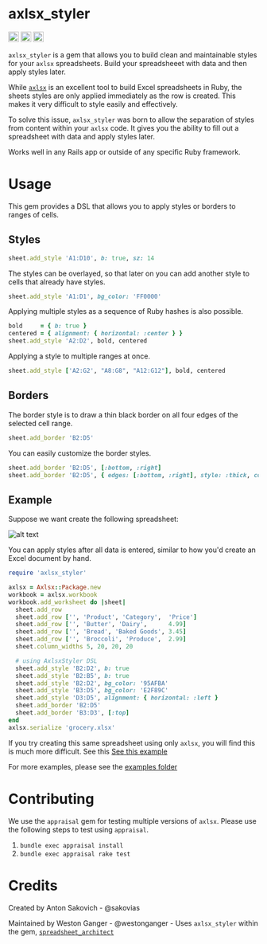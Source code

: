 # axlsx_styler

<a href="https://badge.fury.io/rb/axlsx_styler" target="_blank"><img height="21" style='border:0px;height:21px;' border='0' src="https://badge.fury.io/rb/axlsx_styler.svg" alt="Gem Version"></a>
<a href='https://travis-ci.org/axlsx-styler-gem/axlsx_styler' target='_blank'><img height='21' style='border:0px;height:21px;' src='https://api.travis-ci.org/axlsx-styler-gem/axlsx_styler.svg?branch=master' border='0' alt='Build Status' /></a>
<a href='https://rubygems.org/gems/axlsx_styler' target='_blank'><img height='21' style='border:0px;height:21px;' src='https://ruby-gem-downloads-badge.herokuapp.com/axlsx_styler?label=rubygems&type=total&total_label=downloads&color=brightgreen' border='0' alt='RubyGems Downloads' /></a>

`axlsx_styler` is a gem that allows you to build clean and maintainable styles for your `axlsx` spreadsheets. Build your spreadsheeet with data and then apply styles later.

While [`axlsx`](https://github.com/randym/axlsx) is an excellent tool to build Excel spreadsheets in Ruby, the sheets styles are only applied immediately as the row is created. This makes it very difficult to style easily and effectively.

To solve this issue, `axlsx_styler` was born to allow the separation of styles from content within your `axlsx` code. It gives you the ability to fill out a spreadsheet with data and apply styles later. 

Works well in any Rails app or outside of any specific Ruby framework.

# Usage

This gem provides a DSL that allows you to apply styles or borders to ranges of cells.

## Styles

```ruby
sheet.add_style 'A1:D10', b: true, sz: 14
```

The styles can be overlayed, so that later on you can add another style to cells that already have styles.

```ruby
sheet.add_style 'A1:D1', bg_color: 'FF0000'
```

Applying multiple styles as a sequence of Ruby hashes is also possible.

```ruby
bold     = { b: true }
centered = { alignment: { horizontal: :center } }
sheet.add_style 'A2:D2', bold, centered
```

Applying a style to multiple ranges at once.

```ruby
sheet.add_style ['A2:G2', "A8:G8", "A12:G12"], bold, centered
```

## Borders

The border style is to draw a thin black border on all four edges of the selected cell range.

```ruby
sheet.add_border 'B2:D5'
```

You can easily customize the border styles.

```ruby
sheet.add_border 'B2:D5', [:bottom, :right]
sheet.add_border 'B2:D5', { edges: [:bottom, :right], style: :thick, color: 'FF0000' }
```


## Example

Suppose we want create the following spreadsheet:

![alt text](./spreadsheet.png "Sample Spreadsheet")

You can apply styles after all data is entered, similar to how you'd create an Excel document by hand.

```ruby
require 'axlsx_styler'

axlsx = Axlsx::Package.new
workbook = axlsx.workbook
workbook.add_worksheet do |sheet|
  sheet.add_row
  sheet.add_row ['', 'Product', 'Category',  'Price']
  sheet.add_row ['', 'Butter', 'Dairy',      4.99]
  sheet.add_row ['', 'Bread', 'Baked Goods', 3.45]
  sheet.add_row ['', 'Broccoli', 'Produce',  2.99]
  sheet.column_widths 5, 20, 20, 20

  # using AxlsxStyler DSL
  sheet.add_style 'B2:D2', b: true
  sheet.add_style 'B2:B5', b: true
  sheet.add_style 'B2:D2', bg_color: '95AFBA'
  sheet.add_style 'B3:D5', bg_color: 'E2F89C'
  sheet.add_style 'D3:D5', alignment: { horizontal: :left }
  sheet.add_border 'B2:D5'
  sheet.add_border 'B3:D3', [:top]
end
axlsx.serialize 'grocery.xlsx'
```

If you try creating this same spreadsheet using only `axlsx`, you will find this is much more difficult. See this [See this example](./examples/vanilla_axlsx.md)

For more examples, please see the [examples folder](./examples/)

# Contributing

We use the `appraisal` gem for testing multiple versions of `axlsx`. Please use the following steps to test using `appraisal`.

1. `bundle exec appraisal install`
2. `bundle exec appraisal rake test`

# Credits

Created by Anton Sakovich - @sakovias

Maintained by Weston Ganger - @westonganger - Uses `axlsx_styler` within the gem,  [`spreadsheet_architect`](https://github.com/westonganger/spreadsheet_architect)
